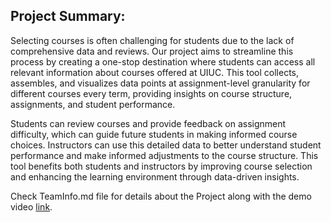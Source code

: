 ## Project Summary:

Selecting courses is often challenging for students due to the lack of comprehensive data and reviews. Our project aims to streamline this process by creating a one-stop destination where students can access all relevant information about courses offered at UIUC. This tool collects, assembles, and visualizes data points at assignment-level granularity for different courses every term, providing insights on course structure, assignments, and student performance.

Students can review courses and provide feedback on assignment difficulty, which can guide future students in making informed course choices. Instructors can use this detailed data to better understand student performance and make informed adjustments to the course structure. This tool benefits both students and instructors by improving course selection and enhancing the learning environment through data-driven insights.

Check TeamInfo.md file for details about the Project along with the demo video [link](https://drive.google.com/file/d/1u4rk-SjxEuiMhqCB9r1H321qCLZpUDiD/view?usp=sharing).
